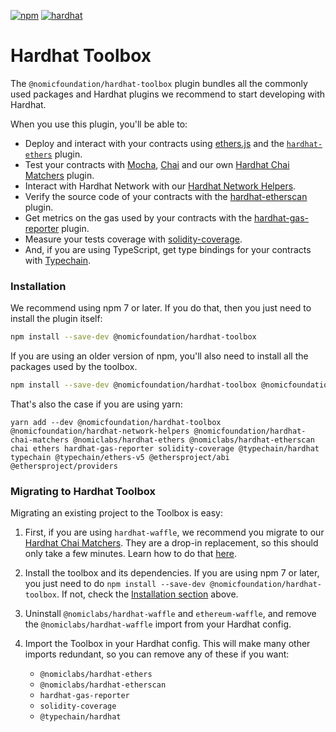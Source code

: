 [![npm](https://img.shields.io/npm/v/@nomicfoundation/hardhat-toolbox.svg)](https://www.npmjs.com/package/@nomicfoundation/hardhat-toolbox) [![hardhat](https://hardhat.org/buidler-plugin-badge.svg?1)](https://hardhat.org)

# Hardhat Toolbox

The `@nomicfoundation/hardhat-toolbox` plugin bundles all the commonly used packages and Hardhat plugins we recommend to start developing with Hardhat.

When you use this plugin, you'll be able to:

- Deploy and interact with your contracts using [ethers.js](https://docs.ethers.io/v5/) and the [`hardhat-ethers`](https://hardhat.org/hardhat-runner/plugins/nomiclabs-hardhat-ethers) plugin.
- Test your contracts with [Mocha](https://mochajs.org/), [Chai](https://chaijs.com/) and our own [Hardhat Chai Matchers](https://hardhat.org/hardhat-chai-matchers) plugin.
- Interact with Hardhat Network with our [Hardhat Network Helpers](https://hardhat.org/hardhat-network-helpers).
- Verify the source code of your contracts with the [hardhat-etherscan](https://hardhat.org/hardhat-runner/plugins/nomiclabs-hardhat-etherscan) plugin.
- Get metrics on the gas used by your contracts with the [hardhat-gas-reporter](https://github.com/cgewecke/hardhat-gas-reporter) plugin.
- Measure your tests coverage with [solidity-coverage](https://github.com/sc-forks/solidity-coverage).
- And, if you are using TypeScript, get type bindings for your contracts with [Typechain](https://github.com/dethcrypto/TypeChain/).

### Installation

We recommend using npm 7 or later. If you do that, then you just need to install the plugin itself:

```bash
npm install --save-dev @nomicfoundation/hardhat-toolbox
```

If you are using an older version of npm, you'll also need to install all the packages used by the toolbox.

```bash
npm install --save-dev @nomicfoundation/hardhat-toolbox @nomicfoundation/hardhat-network-helpers @nomicfoundation/hardhat-chai-matchers @nomiclabs/hardhat-ethers @nomiclabs/hardhat-etherscan chai ethers hardhat-gas-reporter solidity-coverage @typechain/hardhat typechain @typechain/ethers-v5 @ethersproject/abi @ethersproject/providers
```

That's also the case if you are using yarn:

```
yarn add --dev @nomicfoundation/hardhat-toolbox @nomicfoundation/hardhat-network-helpers @nomicfoundation/hardhat-chai-matchers @nomiclabs/hardhat-ethers @nomiclabs/hardhat-etherscan chai ethers hardhat-gas-reporter solidity-coverage @typechain/hardhat typechain @typechain/ethers-v5 @ethersproject/abi @ethersproject/providers
```

### Migrating to Hardhat Toolbox

Migrating an existing project to the Toolbox is easy:

1. First, if you are using `hardhat-waffle`, we recommend you migrate to our [Hardhat Chai Matchers](https://next.hardhat.org/hardhat-chai-matchers). They are a drop-in replacement, so this should only take a few minutes. Learn how to do that [here](https://hardhat.org/hardhat-chai-matchers/docs/migrate-from-waffle).
2. Install the toolbox and its dependencies. If you are using npm 7 or later, you just need to do `npm install --save-dev @nomicfoundation/hardhat-toolbox`. If not, check the [Installation section](#installation) above.
3. Uninstall `@nomiclabs/hardhat-waffle` and `ethereum-waffle`, and remove the `@nomiclabs/hardhat-waffle` import from your Hardhat config.
4. Import the Toolbox in your Hardhat config. This will make many other imports redundant, so you can remove any of these if you want:

   - `@nomiclabs/hardhat-ethers`
   - `@nomiclabs/hardhat-etherscan`
   - `hardhat-gas-reporter`
   - `solidity-coverage`
   - `@typechain/hardhat`
